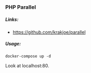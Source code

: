 ### PHP Parallel

##### Links:
* https://github.com/krakjoe/parallel

##### Usage:

```
docker-compose up -d
```

Look at localhost:80.
